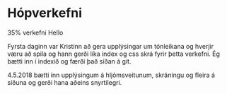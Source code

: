 # Hópverkefni
35% verkefni
Hello

Fyrsta daginn var Kristinn að gera upplýsingar um tónleikana og hverjir væru að spila
og hann gerði líka index og css skrá fyrir þetta verkefni. Ég bætti inn í indexið og færði það síðan á git.

4.5.2018
bætti inn upplýsingum á hljómsveitunum, skráningu og fleira á síðuna og gerði hana aðeins snyrtilegri.